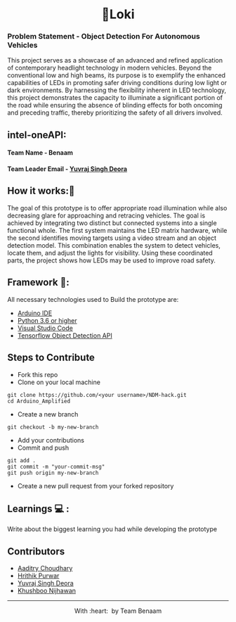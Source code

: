 <h1 align="center"> 🚗Loki </h1>
<h3>Problem Statement - Object Detection For Autonomous Vehicles</h3>

This project serves as a showcase of an advanced and refined application of contemporary headlight technology in modern vehicles. Beyond the conventional low and high beams, its purpose is to exemplify the enhanced capabilities of LEDs in promoting safer driving conditions during low light or dark environments. By harnessing the flexibility inherent in LED technology, this project demonstrates the capacity to illuminate a significant portion of the road while ensuring the absence of blinding effects for both oncoming and preceding traffic, thereby prioritizing the safety of all drivers involved.

## intel-oneAPI:
#### Team Name - Benaam
#### Team Leader Email - [Yuvraj Singh Deora](06yuvraj2001singh@gmail.com) 

## How it works:📃
The goal of this prototype is to offer appropriate road illumination while also decreasing glare for approaching and retracing vehicles. The goal is achieved by integrating two distinct but connected systems into a single functional whole. The first system maintains the LED matrix hardware, while the second identifies moving targets using a video stream and an object detection model. This combination enables the system to detect vehicles, locate them, and adjust the lights for visibility. Using these coordinated parts, the project shows how LEDs may be used to improve road safety.
     
## Framework 🔦: 
All necessary technologies used to Build the prototype are:
* [Arduino IDE](https://www.arduino.cc/en/main/software)
* [Python 3.6 or higher](https://www.python.org/downloads/) 
* [Visual Studio Code](https://visualstudio.microsoft.com/free-developer-offers/) 
* [Tensorflow Object Detection API]() 

## Steps to Contribute 
- Fork this repo 
- Clone on your local machine 
```terminal
git clone https://github.com/<your username>/NDM-hack.git
cd Arduino_Amplified
```
- Create a new branch 
```terminal
git checkout -b my-new-branch
```
- Add your contributions 
- Commit and push

```terminal
git add .
git commit -m "your-commit-msg"
git push origin my-new-branch
```
- Create a new pull request from your forked repository
   
  
## Learnings 💻 :
   Write about the biggest learning you had while developing the prototype


## Contributors
  - [Aaditry Choudhary](https://github.com/aaditrychoudhury)
  - [Hrithik Purwar](https://github.com/hrithikpurwar)
  - [Yuvraj Singh Deora](https://github.com/YUVRAJ06singh08deora)
  - [Khushboo Nijhawan](https://github.com/KhushbooNijhawan)
- ---
  <p align="center">
	With :heart: &nbsp;by <a >Team Benaam</a>
</p>
